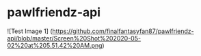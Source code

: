 # pawlfriendz-api
![Test Image 1] (https://github.com/finalfantasyfan87/pawlfriendz-api/blob/master/Screen%20Shot%202020-05-02%20at%205.51.42%20AM.png)
